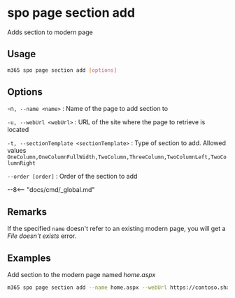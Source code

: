 # spo page section add

Adds section to modern page

## Usage

```sh
m365 spo page section add [options]
```

## Options

-n`, --name <name>`
: Name of the page to add section to

`-u, --webUrl <webUrl>`
: URL of the site where the page to retrieve is located

`-t, --sectionTemplate <sectionTemplate>`
: Type of section to add. Allowed values `OneColumn,OneColumnFullWidth,TwoColumn,ThreeColumn,TwoColumnLeft,TwoColumnRight`

`--order [order]`
: Order of the section to add

--8<-- "docs/cmd/_global.md"

## Remarks

If the specified `name` doesn't refer to an existing modern page, you will get a _File doesn't exists_ error.

## Examples

Add section to the modern page named _home.aspx_

```sh
m365 spo page section add --name home.aspx --webUrl https://contoso.sharepoint.com/sites/newsletter  --sectionTemplate OneColumn --order 1
```